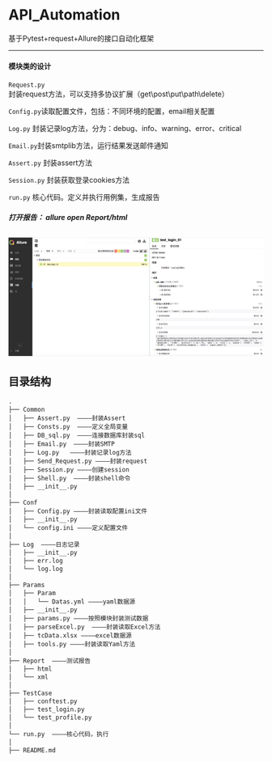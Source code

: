 <!--
 * @Descripttion: 
 * @Author: zlj
 * @Date: 2020-04-13 14:40:09
-->
# API_Automation
基于Pytest+request+Allure的接口自动化框架

----
#### 模块类的设计
`Request.py` 封装request方法，可以支持多协议扩展（get\post\put\path\delete）

`Config.py`读取配置文件，包括：不同环境的配置，email相关配置

`Log.py` 封装记录log方法，分为：debug、info、warning、error、critical

`Email.py`封装smtplib方法，运行结果发送邮件通知

`Assert.py` 封装assert方法

`Session.py` 封装获取登录cookies方法

`run.py` 核心代码。定义并执行用例集，生成报告

##### 打开报告： allure open Report/html
 ![报告](./Report/报告.png) 
----


## 目录结构
```
.
├── Common
│   ├── Assert.py  ————封装Assert
│   ├── Consts.py  ————定义全局变量
│   ├── DB_sql.py  ————连接数据库封装sql
│   ├── Email.py  ————封装SMTP
│   ├── Log.py   ————封装记录log方法
│   ├── Send_Request.py ————封装request
│   ├── Session.py ————创建session
│   ├── Shell.py  ————封装shell命令
│   ├── __init__.py
│   
├── Conf
│   ├── Config.py ————封装读取配置ini文件
│   ├── __init__.py
│   └── config.ini ————定义配置文件
│ 
├── Log  ————日志记录
│   ├── __init__.py
│   ├── err.log
│   └── log.log
│ 
├── Params
│   ├── Param
│   │   └── Datas.yml ————yaml数据源
│   ├── __init__.py
│   ├── params.py ————按照模块封装测试数据
│   ├── parseExcel.py  ————封装读取Excel方法
│   ├── tcData.xlsx ————excel数据源
│   ├── tools.py ————封装读取Yaml方法
│  
├── Report  ————测试报告
│   ├── html 
│   └── xml
│ 
├── TestCase
│   ├── conftest.py
│   ├── test_login.py
│   └── test_profile.py
│ 
└── run.py  ————核心代码，执行
│
├── README.md

```